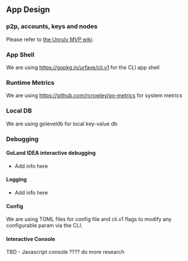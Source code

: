 ## App Design

### p2p, accounts, keys and nodes
Please refer to [the Unruly MVP wiki](https://github.com/UnrulyOS/overview/wiki/UnrulyOS-MVP).

### App Shell

We are using https://gopkg.in/urfave/cli.v1 for the CLI app shell

### Runtime Metrics

We are using https://github.com/rcrowley/go-metrics for system metrics

### Local DB

We are using goleveldb for local key-value db


### Debugging

#### GoLand IDEA interactive debugging
- Add info here


#### Logging
- Add info here

#### Config

We are using TOML files for config file and cli.v1 flags to modify any configurable param via the CLI.


#### Interactive Console

TBD - Javascript console ???? do more research


